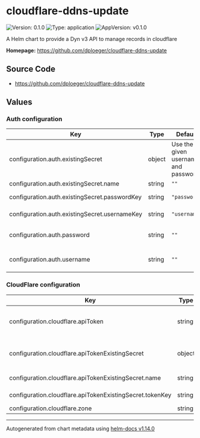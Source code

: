 # cloudflare-ddns-update

![Version: 0.1.0](https://img.shields.io/badge/Version-0.1.0-informational?style=flat-square) ![Type: application](https://img.shields.io/badge/Type-application-informational?style=flat-square) ![AppVersion: v0.1.0](https://img.shields.io/badge/AppVersion-v0.1.0-informational?style=flat-square)

A Helm chart to provide a Dyn v3 API to manage records in cloudflare

**Homepage:** <https://github.com/dploeger/cloudflare-ddns-update>

## Source Code

* <https://github.com/dploeger/cloudflare-ddns-update>

## Values

### Auth configuration

| Key | Type | Default | Description |
|-----|------|---------|-------------|
| configuration.auth.existingSecret | object | Use the given username and password | Use an existing secret for the authentication |
| configuration.auth.existingSecret.name | string | `""` | secret name |
| configuration.auth.existingSecret.passwordKey | string | `"password"` | key used for password |
| configuration.auth.existingSecret.usernameKey | string | `"username"` | key used for username |
| configuration.auth.password | string | `""` | Password required for basic auth |
| configuration.auth.username | string | `""` | Username required for basic auth |

### CloudFlare configuration

| Key | Type | Default | Description |
|-----|------|---------|-------------|
| configuration.cloudflare.apiToken | string | `""` | API token to authenticate to cloudflare |
| configuration.cloudflare.apiTokenExistingSecret | object | Use the given apiToken | Use an existing secret for API token |
| configuration.cloudflare.apiTokenExistingSecret.name | string | `""` | Secret name |
| configuration.cloudflare.apiTokenExistingSecret.tokenKey | string | `"token"` | Key used for token |
| configuration.cloudflare.zone | string | `""` | Zone to use |

----------------------------------------------
Autogenerated from chart metadata using [helm-docs v1.14.0](https://github.com/norwoodj/helm-docs/releases/v1.14.0)
